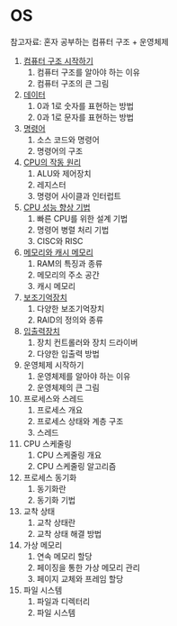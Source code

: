# OS

참고자료: 혼자 공부하는 컴퓨터 구조 + 운영체제

1. [컴퓨터 구조 시작하기](./컴퓨터%20구조%20시작하기.md)
    1. 컴퓨터 구조를 알아야 하는 이유
    2. 컴퓨터 구조의 큰 그림
2. [데이터](./데이터.md)
    1. 0과 1로 숫자를 표현하는 방법
    2. 0과 1로 문자를 표현하는 방법
3. [명령어](./명령어.md)
    1. 소스 코드와 명령어
    2. 명령어의 구조
4. [CPU의 작동 원리](./CPU의%20작동%20원리.md)
    1. ALU와 제어장치
    2. 레지스터
    3. 명령어 사이클과 인터럽트
5. [CPU 성능 향상 기법](./CPU%20성능%20향상%20기법.md)
    1. 빠른 CPU를 위한 설계 기법
    2. 명령어 병렬 처리 기법
    3. CISC와 RISC
6. [메모리와 캐시 메모리](./메모리와%20캐시%20메모리.md)
    1. RAM의 특징과 종류
    2. 메모리의 주소 공간
    3. 캐시 메모리
7. [보조기억장치](./보조기억장치.md)
    1. 다양한 보조기억장치
    2. RAID의 정의와 종류
8. [입출력장치](./입출력장치.md)
    1. 장치 컨트롤러와 장치 드라이버
    2. 다양한 입출력 방법
9. 운영체제 시작하기
    1. 운영체제를 알아야 하는 이유
    2. 운영체제의 큰 그림
10. 프로세스와 스레드
    1. 프로세스 개요
    2. 프로세스 상태와 계층 구조
    3. 스레드
11. CPU 스케줄링
    1. CPU 스케줄링 개요
    2. CPU 스케줄링 알고리즘
12. 프로세스 동기화
    1. 동기화란
    2. 동기화 기법
13. 교착 상태
    1. 교착 상태란
    2. 교착 상태 해결 방법
14. 가상 메모리
    1. 연속 메모리 할당
    2. 페이징을 통한 가상 메모리 관리
    3. 페이지 교체와 프레임 할당
15. 파일 시스템
    1. 파일과 디렉터리
    2. 파일 시스템
